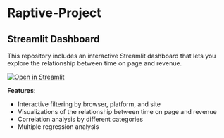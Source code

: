 # Raptive-Project

## Streamlit Dashboard

This repository includes an interactive Streamlit dashboard that lets you explore the relationship between time on page and revenue.

[![Open in Streamlit](https://static.streamlit.io/badges/streamlit_badge_black_white.svg)](YOUR_STREAMLIT_APP_URL)

**Features**:
- Interactive filtering by browser, platform, and site
- Visualizations of the relationship between time on page and revenue
- Correlation analysis by different categories
- Multiple regression analysis

  



